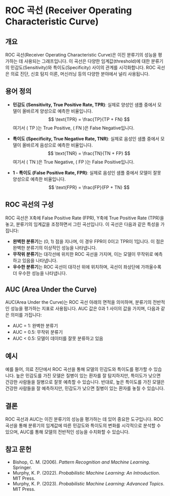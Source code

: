 # ROC 곡선 (Receiver Operating Characteristic Curve)

## 개요

ROC 곡선(Receiver Operating Characteristic Curve)은 이진 분류기의 성능을 평가하는 데 사용되는 그래프입니다. 이 곡선은 다양한 임계값(threshold)에 대한 분류기의 민감도(Sensitivity)와 특이도(Specificity) 사이의 관계를 시각화합니다. ROC 곡선은 의료 진단, 신호 탐지 이론, 머신러닝 등의 다양한 분야에서 널리 사용됩니다.

## 용어 정의

- **민감도 (Sensitivity, True Positive Rate, TPR)**: 실제로 양성인 샘플 중에서 모델이 올바르게 양성으로 예측한 비율입니다.
  $$
  \text{TPR} = \frac{TP}{TP + FN}
  $$
  여기서 \( TP \)는 True Positive, \( FN \)은 False Negative입니다.

- **특이도 (Specificity, True Negative Rate, TNR)**: 실제로 음성인 샘플 중에서 모델이 올바르게 음성으로 예측한 비율입니다.
  $$
  \text{TNR} = \frac{TN}{TN + FP}
  $$
  여기서 \( TN \)은 True Negative, \( FP \)는 False Positive입니다.

- **1 - 특이도 (False Positive Rate, FPR)**: 실제로 음성인 샘플 중에서 모델이 잘못 양성으로 예측한 비율입니다.
  $$
  \text{FPR} = \frac{FP}{FP + TN}
  $$

## ROC 곡선의 구성

ROC 곡선은 X축에 False Positive Rate (FPR), Y축에 True Positive Rate (TPR)을 놓고, 분류기의 임계값을 조정하면서 그린 곡선입니다. 이 곡선은 다음과 같은 특성을 가집니다:

- **완벽한 분류기**는 (0, 1) 점을 지나며, 이 경우 FPR이 0이고 TPR이 1입니다. 이 점은 완벽한 분류기의 이상적인 성능을 나타냅니다.
- **무작위 분류기**는 대각선에 위치한 ROC 곡선을 가지며, 이는 모델이 무작위로 예측하고 있음을 나타냅니다.
- **우수한 분류기**는 ROC 곡선이 대각선 위에 위치하며, 곡선이 좌상단에 가까울수록 더 우수한 성능을 나타냅니다.

## AUC (Area Under the Curve)

AUC(Area Under the Curve)는 ROC 곡선 아래의 면적을 의미하며, 분류기의 전반적인 성능을 평가하는 지표로 사용됩니다. AUC 값은 0과 1 사이의 값을 가지며, 다음과 같은 의미를 가집니다:

- AUC = 1: 완벽한 분류기
- AUC = 0.5: 무작위 분류기
- AUC < 0.5: 모델이 데이터를 잘못 분류하고 있음

## 예시

예를 들어, 의료 진단에서 ROC 곡선을 통해 모델의 민감도와 특이도를 평가할 수 있습니다. 높은 민감도를 가진 모델은 질병이 있는 환자를 잘 탐지하지만, 특이도가 낮으면 건강한 사람들을 질병으로 잘못 예측할 수 있습니다. 반대로, 높은 특이도를 가진 모델은 건강한 사람들을 잘 예측하지만, 민감도가 낮으면 질병이 있는 환자를 놓칠 수 있습니다.

## 결론

ROC 곡선과 AUC는 이진 분류기의 성능을 평가하는 데 있어 중요한 도구입니다. ROC 곡선을 통해 분류기의 임계값에 따른 민감도와 특이도의 변화를 시각적으로 분석할 수 있으며, AUC를 통해 모델의 전반적인 성능을 수치화할 수 있습니다.

## 참고 문헌
- Bishop, C. M. (2006). *Pattern Recognition and Machine Learning*. Springer.
- Murphy, K. P. (2022). *Probabilistic Machine Learning: An Introduction*. MIT Press.
- Murphy, K. P. (2023). *Probabilistic Machine Learning: Advanced Topics*. MIT Press.
